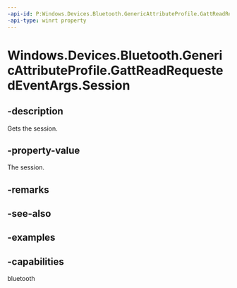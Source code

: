 ```yaml
---
-api-id: P:Windows.Devices.Bluetooth.GenericAttributeProfile.GattReadRequestedEventArgs.Session
-api-type: winrt property
---
```


<!-- Property syntax.
public GattSession Session { get; }
-->

# Windows.Devices.Bluetooth.GenericAttributeProfile.GattReadRequestedEventArgs.Session

## -description
Gets the session.

## -property-value
The session.

## -remarks

## -see-also

## -examples


## -capabilities
bluetooth
